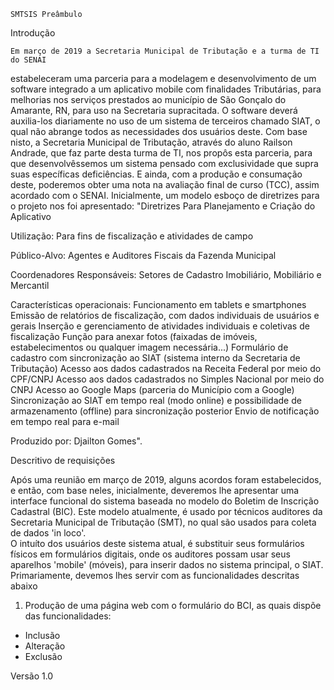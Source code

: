 


	SMTSIS Preâmbulo

Introdução

	Em março de 2019 a Secretaria Municipal de Tributação e a turma de TI do SENAI
estabeleceram uma parceria para a modelagem e desenvolvimento de um software integrado a um aplicativo mobile 
com finalidades Tributárias, para melhorias nos serviços prestados ao município de São Gonçalo do Amarante, RN, para uso na Secretaria supracitada.
O software deverá auxilia-los diariamente no uso de um sistema de terceiros chamado SIAT, 
o qual não abrange todos as necessidades dos usuários deste. Com base nisto, a Secretaria Municipal de Tributação,
através do aluno Railson Andrade, que faz parte desta turma de TI, nos propôs esta parceria, 
para que desenvolvêssemos um sistema pensado com exclusividade que supra suas específicas deficiências.
E ainda, com a produção e consumação deste, poderemos obter uma nota na avaliação final de curso (TCC), assim acordado com o SENAI.
Inicialmente, um modelo esboço de diretrizes para o projeto nos foi apresentado:
	"Diretrizes Para Planejamento e Criação do Aplicativo

Utilização: Para fins de fiscalização e atividades de campo

Público-Alvo: Agentes e Auditores Fiscais da Fazenda Municipal

Coordenadores Responsáveis: Setores de Cadastro Imobiliário, Mobiliário e Mercantil

Características operacionais:
Funcionamento em tablets e smartphones
Emissão de relatórios de fiscalização, com dados individuais de usuários e gerais
Inserção e gerenciamento de atividades individuais e coletivas de fiscalização
Função para anexar fotos (faixadas de imóveis, estabelecimentos ou qualquer imagem necessária...)
Formulário de cadastro com sincronização ao SIAT (sistema interno da Secretaria de Tributação)
Acesso aos dados cadastrados na Receita Federal por meio do CPF/CNPJ
Acesso aos dados cadastrados no Simples Nacional por meio do CNPJ
Acesso ao Google Maps (parceria do Município com a Google)
Sincronização ao SIAT em tempo real (modo online) e possibilidade de armazenamento (offline) para sincronização posterior
Envio de notificação em tempo real para e-mail

Produzido por: Djailton Gomes".

Descritivo de requisições

Após uma reunião em março de 2019, alguns acordos foram estabelecidos, e então, com base neles, 
inicialmente, deveremos lhe apresentar uma interface funcional do sistema baseada no modelo do Boletim de Inscrição Cadastral (BIC).
Este modelo atualmente, é usado por técnicos auditores da Secretaria Municipal de Tributação (SMT), no qual são usados para coleta de dados 'in loco'.  
O intuíto dos usuários deste sistema atual, é substituir seus formulários físicos em formulários digitais, onde os auditores possam usar seus aparelhos 'mobile' (móveis),
para inserir dados no sistema principal, o SIAT.
Primariamente, devemos lhes servir com as funcionalidades descritas abaixo

1. Produção de uma página web com o formulário do BCI, as quais dispõe das funcionalidades:
- Inclusão
- Alteração
- Exclusão 









Versão 1.0
	
